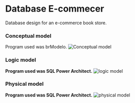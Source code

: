 # Database E-commecer
Database design for an e-commerce book store.

### Conceptual model
Program used was brModelo.
![Conceptual model](https://github.com/felipefrx/db_e-commerce/blob/main/models/modelo_conceitual.png)


### Logic model
**Program used was SQL Power Architect.**
![logic model](https://github.com/felipefrx/db_e-commerce/blob/main/models/modelo_l%C3%B3gico.png)


### Physical model
**Program used was SQL Power Architect.**
![physical model](https://github.com/felipefrx/db_e-commerce/blob/main/models/modelo_f%C3%ADsico.png)
